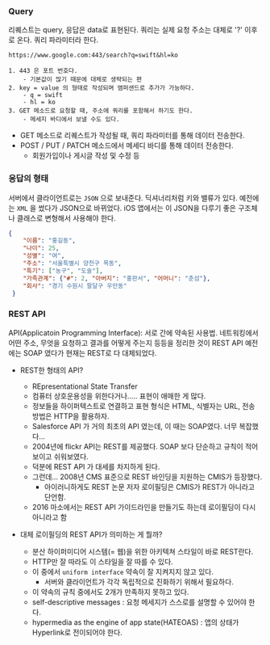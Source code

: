 ### Query
리퀘스트는 query, 응답은 data로 표현된다.
쿼리는 실제 요청 주소는 대체로 '?' 이후로 온다.
쿼리 파라미터라 한다.
```
https://www.google.com:443/search?q=swift&hl=ko

1. 443 은 포트 번호다.
    - 기본값이 많기 때문에 대체로 생략되는 편
2. key = value 의 형태로 작성되며 앰퍼샌드로 추가가 가능하다.
    - q = swift
    - hl = ko
3. GET 메소드로 요청할 때, 주소에 쿼리를 포함해서 하기도 한다.
    - 메세지 바디에서 보낼 수도 있다.

```
- GET 메소드로 리퀘스트가 작성될 때, 쿼리 파라미터를 통해 데이터 전송한다.
- POST / PUT / PATCH 메소드에서 메세디 바디를 통해 데이터 전송한다.
    + 회원가입이나 게시글 작성 및 수정 등

### 응답의 형태
서버에서 클라이언트로는 `JSON` 으로 보내준다.
딕셔너리처럼 키와 밸류가 있다.
예전에는 `XML` 을 썼다가 JSON으로 바뀌었다.
iOS 앱에서는 이 JSON을 다루기 좋은 구조체나 클래스로 변형해서 사용해야 한다.

```JSON
{
    "이름": "홍길동",
    "나이": 25,
    "성별": "여",
    "주소": "서울특별시 양천구 목동",
    "특기": ["농구", "도술"],
    "가족관계": {"#": 2, "아버지": "홍판서", "어머니": "춘섬"},
    "회사": "경기 수원시 팔달구 우만동"
 }
```

### REST API
API(Applicatoin Programming Interface): 서로 간에 약속된 사용법.
네트워킹에서 어떤 주소, 무엇을 요청하고 결과를 어떻게 주는지 등등을 정리한 것이 REST API
예전에는 SOAP 였다가 현재는 REST로 다 대체되었다.

- REST한 형태의 API?
    + REpresentational State Transfer
    + 컴퓨터 상호운용성을 위한다거나..... 표현이 애매한 게 많다.
    + 정보들을 하이퍼텍스트로 연결하고 표현 형식은 HTML, 식별자는 URL, 전송 방법은 HTTP을 활용하자.
    + Salesforce API 가 거의 최초의 API 였는데, 이 때는 SOAP였다. 너무 복잡했다...
    + 2004년에 flickr API는 REST를 제공했다. SOAP 보다 단순하고 규칙이 적어보이고 쉬워보였다.
    + 덕분에 REST API 가 대세를 차지하게 된다.
    + 그런데... 2008년 CMS 표준으로 REST 바인딩을 지원하는 CMIS가 등장했다.
        * 아이러니하게도 REST 논문 저자 로이필딩은 CMIS가 REST가 아니라고 단언함.
    + 2016 마소에서는 REST API 가이드라인을 만들기도 하는데 로이필딩이 다시 아니라고 함

- 대체 로이필딩의 REST API가 의미하는 게 뭘까?
    + 분산 하이퍼미디어 시스템(= 웹)을 위한 아키텍쳐 스타일이 바로 REST란다.
    + HTTP만 잘 따라도 이 스타일을 잘 따를 수 있다.
    + 이 중에서 `uniform interface` 약속이 잘 지켜지지 않고 있다.
        * 서버와 클라이언트가 각각 독립적으로 진화하기 위해서 필요하다.
    + 이 약속의 규칙 중에서도 2개가 만족하지 못하고 있다.
    + self-descriptive messages : 요청 메세지가 스스로를 설명할 수 있어야 한다.
    + hypermedia as the engine of app state(HATEOAS) : 앱의 상태가 Hyperlink로 전이되어야 한다.